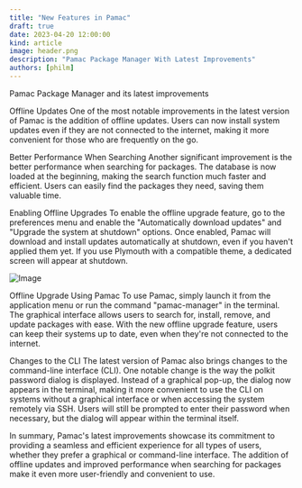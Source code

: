 ```yaml
---
title: "New Features in Pamac"
draft: true
date: 2023-04-20 12:00:00
kind: article
image: header.png
description: "Pamac Package Manager With Latest Improvements"
authors: [philm]
---
```

Pamac Package Manager and its latest improvements

Offline Updates
One of the most notable improvements in the latest version of Pamac is the addition of offline updates. Users can now install system updates even if they are not connected to the internet, making it more convenient for those who are frequently on the go.

Better Performance When Searching
Another significant improvement is the better performance when searching for packages. The database is now loaded at the beginning, making the search function much faster and efficient. Users can easily find the packages they need, saving them valuable time.

Enabling Offline Upgrades
To enable the offline upgrade feature, go to the preferences menu and enable the "Automatically download updates" and "Upgrade the system at shutdown" options. Once enabled, Pamac will download and install updates automatically at shutdown, even if you haven't applied them yet. If you use Plymouth with a compatible theme, a dedicated screen will appear at shutdown.

![Image](/news/2023/package-manager/offline-upgrade-screenshot.width-800.png)

Offline Upgrade
Using Pamac
To use Pamac, simply launch it from the application menu or run the command "pamac-manager" in the terminal. The graphical interface allows users to search for, install, remove, and update packages with ease. With the new offline upgrade feature, users can keep their systems up to date, even when they're not connected to the internet.

Changes to the CLI
The latest version of Pamac also brings changes to the command-line interface (CLI). One notable change is the way the polkit password dialog is displayed. Instead of a graphical pop-up, the dialog now appears in the terminal, making it more convenient to use the CLI on systems without a graphical interface or when accessing the system remotely via SSH. Users will still be prompted to enter their password when necessary, but the dialog will appear within the terminal itself.

In summary, Pamac's latest improvements showcase its commitment to providing a seamless and efficient experience for all types of users, whether they prefer a graphical or command-line interface. The addition of offline updates and improved performance when searching for packages make it even more user-friendly and convenient to use.
